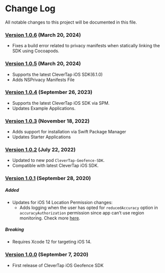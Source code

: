 # Change Log
All notable changes to this project will be documented in this file.

### [Version 1.0.6](https://github.com/CleverTap/clevertap-geofence-ios/releases/tag/1.0.6) (March 20, 2024)
* Fixes a build error related to privacy manifests when statically linking the SDK using Cocoapods.

### [Version 1.0.5](https://github.com/CleverTap/clevertap-geofence-ios/releases/tag/1.0.5) (March 20, 2024)
* Supports the latest CleverTap iOS SDK(6.1.0)
* Adds NSPrivacy Manifests File

### [Version 1.0.4](https://github.com/CleverTap/clevertap-geofence-ios/releases/tag/1.0.4) (September 26, 2023)
* Supports the latest CleverTap iOS SDK via SPM.
* Updates Example Applications.

### [Version 1.0.3](https://github.com/CleverTap/clevertap-geofence-ios/releases/tag/1.0.3) (November 18, 2022)
* Adds support for installation via Swift Package Manager
* Updates Starter Applications

### [Version 1.0.2](https://github.com/CleverTap/clevertap-geofence-ios/releases/tag/1.0.2) (July 22, 2022)
* Updated to new pod `CleverTap-Geofence-SDK`.
* Compatible with latest CleverTap iOS SDK.

### [Version 1.0.1](https://github.com/CleverTap/clevertap-geofence-ios/releases/tag/1.0.1) (September 28, 2020)
##### Added
* Updates for iOS 14 Location Permission changes:
  - Adds logging when the user has opted for `reducedAccuracy` option in `accuracyAuthorization` permission since app can’t use region monitoring. Check more [here](https://developer.apple.com/documentation/corelocation/cllocationmanager/3600215-accuracyauthorization).

##### Breaking
* Requires Xcode 12 for targeting iOS 14.

### [Version 1.0.0](https://github.com/CleverTap/clevertap-geofence-ios/releases/tag/1.0.0) (September 7, 2020)
* First release of CleverTap iOS Geofence SDK 


